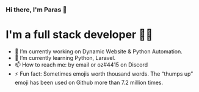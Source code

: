 ### Hi there, I'm Paras 👋
# I'm a full stack developer 👨‍💻

- 🔭 I’m currently working on Dynamic Website & Python Automation.
- 🌱 I’m currently learning Python, Laravel.
- 📫 How to reach me: by email or oz#4415 on Discord
- ⚡ Fun fact: Sometimes emojis worth thousand words. The “thumps up” emoji has been used on Github more than 7.2 million times.  
<!--
**007hyno/007hyno** is a ✨ _special_ ✨ repository because its `README.md` (this file) appears on your GitHub profile.

Here are some ideas to get you started:

- 🔭 I’m currently working on ...
- 🌱 I’m currently learning ...
- 👯 I’m looking to collaborate on ...
- 🤔 I’m looking for help with ...
- 💬 Ask me about ...
- 📫 How to reach me: ...
- 😄 Pronouns: ...
- ⚡ Fun fact: ...
-->
